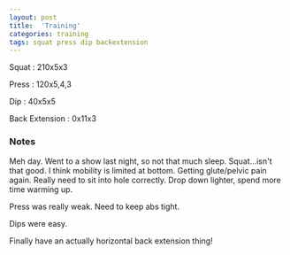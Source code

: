 ```yaml
---
layout: post
title:  'Training'
categories: training
tags: squat press dip backextension
---
```


Squat       :   210x5x3

Press       :   120x5,4,3

Dip         :   40x5x5

Back Extension  :   0x11x3

### Notes

Meh day. Went to a show last night, so not that much sleep. Squat...isn't that good.
I think mobility is limited at bottom. Getting glute/pelvic pain again. Really need to
sit into hole correctly. Drop down lighter, spend more time warming up.

Press was really weak. Need to keep abs tight.

Dips were easy.

Finally have an actually horizontal back extension thing!
